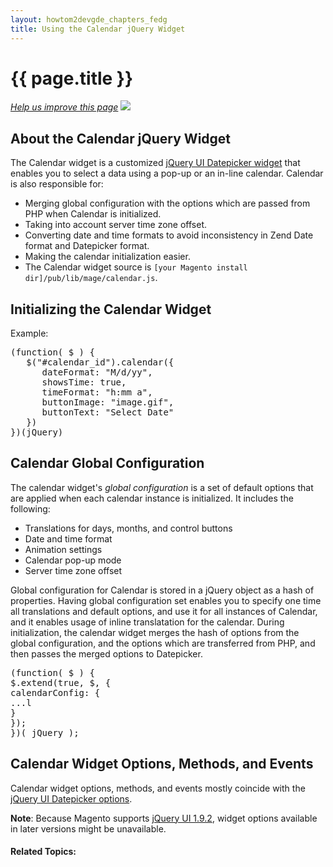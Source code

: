 ```yaml
---
layout: howtom2devgde_chapters_fedg
title: Using the Calendar jQuery Widget
---
```

 
<h1 id="fedg_using-ui-lib">{{ page.title }}</h1>

<p><a href="{{ site.githuburl }}guides/m2fedg/v1.0.0.0/javascript/jquery-plugin-calendar.md" target="_blank"><em>Help us improve this page</em></a>&nbsp;<img src="{{ site.baseurl }}common/images/newWindow.gif"/></p>

<h2 id="fedg_jquery-widget_calendar-overview">About the Calendar jQuery Widget</h2>

The Calendar widget is a customized <a href="http://api.jQueryui.com/datepicker/" target="_blank">jQuery UI Datepicker widget</a> that enables you to select a data using a pop-up or an in-line calendar. Calendar is also responsible for:

*	Merging global configuration with the options which are passed from PHP when Calendar is initialized.
*	Taking into account server time zone offset.
*	Converting date and time formats to avoid inconsistency in Zend Date format and Datepicker format.
*	Making the calendar initialization easier.
*	The Calendar widget source is `[your Magento install dir]/pub/lib/mage/calendar.js`.

<h2 id="fedg_calendar_init">Initializing the Calendar Widget</h2>

Example:

<pre>(function( $ ) {
   $("#calendar_id").calendar({
      dateFormat: "M/d/yy",
      showsTime: true,
      timeFormat: "h:mm a",
      buttonImage: "image.gif",
      buttonText: "Select Date"
   })
})(jQuery)</pre>

<h2 id="fedg_calendar_config">Calendar Global Configuration</h2>

The calendar widget's *global configuration* is a set of default options that are applied when each calendar instance is initialized. It includes the following:

*	Translations for days, months, and control buttons
*	Date and time format
*	Animation settings
*	Calendar pop-up mode
*	Server time zone offset

Global configuration for Calendar is stored in a jQuery object as a hash of properties. Having global configuration set enables you to specify one time all translations and default options, and use it for all instances of Calendar, and it enables usage of inline translatation for the calendar. During initialization, the calendar widget merges the hash of options from the global configuration, and the options which are transferred from PHP, and then passes the merged options to Datepicker. 

<pre>(function( $ ) {
$.extend(true, $, {
calendarConfig: {
...l
}
});
})( jQuery );</pre>

<h2 id="fedg_calendar_options">Calendar Widget Options, Methods, and Events</h2>

Calendar widget options, methods, and events mostly coincide with the <a href="http://api.jqueryui.com/datepicker/" target="_blank">jQuery UI Datepicker options</a>. 

**Note**: Because Magento supports <a href="http://blog.jqueryui.com/2012/11/jquery-ui-1-9-2/" target="_blank">jQuery UI 1.9.2</a>, widget options available in later versions might be unavailable.


#### Related Topics:

